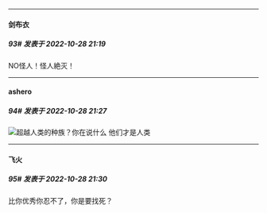 

*****

####  剑布衣  
##### 93#       发表于 2022-10-28 21:19

NO怪人！怪人絶灭！



*****

####  ashero  
##### 94#       发表于 2022-10-28 21:27

<img src="https://static.saraba1st.com/image/smiley/face2017/037.png" referrerpolicy="no-referrer">超越人类的种族？你在说什么 他们才是人类

*****

####  飞火  
##### 95#       发表于 2022-10-28 21:30

比你优秀你忍不了，你是要找死？

